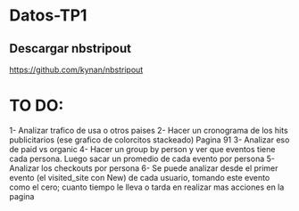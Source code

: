 # Datos-TP1

## Descargar nbstripout

https://github.com/kynan/nbstripout


# TO DO:

1- Analizar trafico de usa o otros paises
2- Hacer un cronograma de los hits publicitarios (ese grafico de colorcitos stackeado) Pagina 91
3- Analizar eso de paid vs organic
4- Hacer un group by person y ver que eventos tiene cada persona. Luego sacar un promedio de cada evento por persona
5- Analizar los checkouts por persona
6- Se puede analizar desde el primer evento (el visited_site con New) de cada usuario, tomando este evento como el cero; cuanto tiempo le lleva o tarda en realizar mas acciones en la pagina